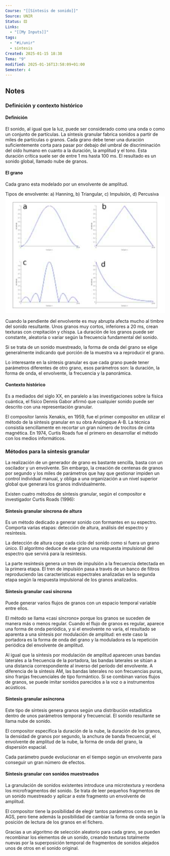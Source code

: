 ```yaml
---
Course: "[[Síntesis de sonido]]"
Source: UNIR
Status: 🟨
Links:
  - "[[My Inputs]]"
tags:
  - "#i/unir"
  - sintesis
Created: 2025-01-15 18:38
Tema: "9"
modified: 2025-01-16T13:58:09+01:00
Semester: 4
---
```

## Notes

### Definición y contexto histórico

#### Definición

El sonido, al igual que la luz, puede ser considerado como una onda o como un conjunto de partículas. La síntesis granular fabrica sonidos a partir de miles de partículas o granos. Cada grano debe tener una duración suficientemente corta para pasar por debajo del umbral de discriminación del oído humano en cuanto a la duración, la amplitud y el tono. Esta duración crítica suele ser de entre 1 ms hasta 100 ms. El resultado es un sonido global, llamado nube de granos.

#### El grano

Cada grano esta modelado por un envolvente de amplitud.

Tipos de envolvente: a) Hanning, b) Triangular, c) Impulsión, d) Percusiva
![](Extras/Images/2025-0-4_12.58.14.png)

Cuando la pendiente del envolvente es muy abrupta afecta mucho al timbre del sonido resultante. Unos granos muy cortos, inferiores a 20 ms, crean texturas con crepitación y chispa. La duración de los granos puede ser constante, aleatoria o variar según la frecuencia fundamental del sonido.

Si se trata de un sonido muestreado, la forma de onda del grano se elige generalmente indicando qué porción de la muestra va a reproducir el grano.

Lo interesante en la síntesis granular es que cada grano puede tener parámetros diferentes de otro grano, esos parámetros son: la duración, la forma de onda, el envolvente, la frecuencia y la panorámica.

#### Contexto histórico

Es a mediados del siglo XX, en paralelo a las investigaciones sobre la física cuántica, el físico Dennis Gabor afirmó que cualquier sonido puede ser descrito con una representación granular.

El compositor Iannis Xenakis, en 1959, fue el primer compositor en utilizar el método de la síntesis granular en su obra Analogique A-B. La técnica consistía sencillamente en recortar un gran número de trocitos de cinta magnética. En 1974, Curtis Roads fue el primero en desarrollar el método con los medios informáticos.
### Métodos para la síntesis granular

La realización de un generador de grano es bastante sencilla, basta con un oscilador y un envolvente. Sin embargo, la creación de centenas de granos por segundo y los miles de parámetros que hay que gestionar impiden un control individual manual, y obliga a una organización a un nivel superior global que generará los granos individualmente.

Existen cuatro métodos de síntesis granular, según el compositor e investigador Curtis Roads (1996):

#### Síntesis granular síncrona de altura

Es un método dedicado a generar sonido con formantes en su espectro. Comporta varias etapas: detección de altura, análisis del espectro y resíntesis.

La detección de altura coge cada ciclo del sonido como si fuera un grano único. El algoritmo deduce de ese grano una respuesta impulsional del espectro que servirá para la resíntesis.

La parte resíntesis genera un tren de impulsión a la frecuencia detectada en la primera etapa. El tren de impulsión pasa a través de un banco de filtros reproduciendo las características espectrales analizadas en la segunda etapa según la respuesta impulsional de los granos analizados.

#### Síntesis granular casi síncrona

Puede generar varios flujos de granos con un espacio temporal variable entre ellos.

El método se llama «casi síncrono» porque los granos se suceden de manera más o menos regular. Cuando el flujo de granos es regular, aparece una forma de onda periódica, y si el envolvente no varía, el resultado se aparenta a una síntesis por modulación de amplitud: en este caso la portadora es la forma de onda del grano y la moduladora es la repetición periódica del envolvente de amplitud.

Al igual que la síntesis por modulación de amplitud aparecen unas bandas laterales a la frecuencia de la portadora, las bandas laterales se sitúan a una distancia correspondiente al inverso del período del envolvente. A diferencia de la síntesis AM, las bandas laterales no son frecuencias puras, sino franjas frecuenciales de tipo formántico. Si se combinan varios flujos de granos, se puede imitar sonidos parecidos a la voz o a instrumentos acústicos.

#### Síntesis granular asíncrona

Este tipo de síntesis genera granos según una distribución estadística dentro de unos parámetros temporal y frecuencial. El sonido resultante se llama nube de sonido.

El compositor especifica la duración de la nube, la duración de los granos, la densidad de granos por segundo, la anchura de banda frecuencial, el envolvente de amplitud de la nube, la forma de onda del grano, la dispersión espacial.

Cada parámetro puede evolucionar en el tiempo según un envolvente para conseguir un gran número de efectos.

#### Síntesis granular con sonidos muestreados

La granulación de sonidos existentes introduce una microtextura y reordena los microfragmentos del sonido. Se trata de leer pequeños fragmentos de un sonido muestreado y aplicar a este fragmento un envolvente de amplitud.

El compositor tiene la posibilidad de elegir tantos parámetros como en la AGS, pero tiene además la posibilidad de cambiar la forma de onda según la posición de lectura de los granos en el fichero.

Gracias a un algoritmo de selección aleatorio para cada grano, se pueden recombinar los elementos de un sonido, creando texturas totalmente nuevas por la superposición temporal de fragmentos de sonidos alejados unos de otros en el sonido original.







